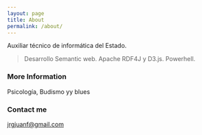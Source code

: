 ```yaml
---
layout: page
title: About
permalink: /about/
---
```


Auxiliar técnico de informática del Estado.
> Desarrollo Semantic web. 
> Apache RDF4J y D3.js.
> Powerhell.


### More Information
Psicología, Budismo yy blues


### Contact me

[jrgjuanf@gmail.com](mailto:jrgjuanf@gmail.com)
